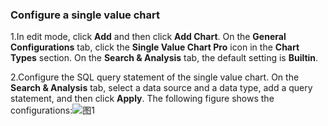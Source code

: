 ### Configure a single value chart

1.In edit mode, click **Add** and then click **Add Chart**. On the **General Configurations** tab, click the **Single Value Chart Pro** icon in the **Chart Types** section. On the **Search & Analysis** tab, the default setting is **Builtin**.

2.Configure the SQL query statement of the single value chart.
On the **Search & Analysis** tab, select a data source and a data type, add a query statement, and then click **Apply**.
The following figure shows the configurations:![图1](/img/src/en/visulization/statistics/statistics1.png)
